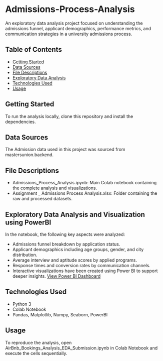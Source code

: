 # Admissions-Process-Analysis

An exploratory data analysis project focused on understanding the admissions funnel, applicant demographics, performance metrics, and communication strategies in a university admissions process.

## Table of Contents
- [Getting Started](#getting-started)
- [Data Sources](#data-sources)
- [File Descriptions](#file-descriptions)
- [Exploratory Data Analysis](#exploratory-data-analysis)
- [Technologies Used](#technologies-used)
- [Usage](#usage)

## Getting Started
To run the analysis locally, clone this repository and install the dependencies.

## Data Sources
The Admission data used in this project was sourced from mastersunion.backend.

## File Descriptions
- Admissions_Process_Analysis.ipynb: Main Colab notebook containing the complete analysis and visualizations.
- Assignment _ Admissions Process Analysis.xlsx: Folder containing the raw and processed datasets.

## Exploratory Data Analysis and Visualization using PowerBI
In the notebook, the following key aspects were analyzed:
- Admissions funnel breakdown by application status.
- Applicant demographics including age groups, gender, and city distribution.
- Average interview and aptitude scores by applied programs.
- Response times and conversion rates by communication channels.
- Interactive visualizations have been created using Power BI to support deeper insights.
  [View Power BI Dashboard]([https://app.powerbi.com/view?r=YOUR_REPORT_ID_HERE](https://app.powerbi.com/view?r=eyJrIjoiYjFlYTIyYTgtY2NmOS00ZmY2LTg3NTktZTIzODg2MGQ3ZDIxIiwidCI6IjFjYjBhZmZjLWUzOTEtNGU3Zi1hNDU3LWY5YmJkOGRhZDE0NSJ9))


## Technologies Used
- Python 3
- Colab Notebook
- Pandas, Matplotlib, Numpy, Seaborn, PowerBI

## Usage
To reproduce the analysis, open  AirBnb_Bookings_Analysis_EDA_Submission.ipynb  in Colab Notebook and execute the cells sequentially.
